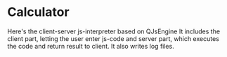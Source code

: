 # Calculator
Here's the client-server js-interpreter based on QJsEngine
It includes the client part, letting the user enter js-code and server part, which executes the code and return result to client. It also writes log files.
